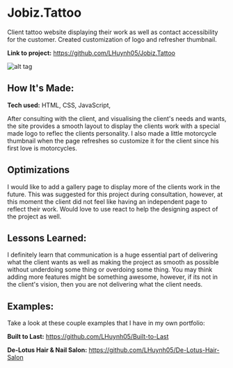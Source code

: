 # Jobiz.Tattoo
Client tattoo website displaying their work as well as contact accessibility for the customer.  Created customization of logo and refresher thumbnail.

**Link to project:** https://github.com/LHuynh05/Jobiz.Tattoo

![alt tag](https://i.postimg.cc/QxwS3KzY/Screenshot-119.png)


## How It's Made:

**Tech used:** HTML, CSS, JavaScript, 

After consulting with the client, and visualising the client's needs and wants, the site provides a smooth layout to display the clients work with a special made logo to reflec the clients personality.  I also made a little motorcycle thumbnail when the page refreshes so customize it for the client since his first love is motorcycles.

## Optimizations


I would like to add a gallery page to display more of the clients work in the future.  This was suggested for this project during consultation, however, at this moment the client did not feel like having an independent page to reflect their work.  Would love to use react to help the designing aspect of the project as well.

## Lessons Learned:

I definitely learn that communication is a huge essential part of delivering what the client wants as well as making the project as smooth as possible without underdoing some thing or overdoing some thing.  You may think adding more features might be something awesome, however, if its not in the client's vision, then you are not delivering what the client needs.

## Examples:
Take a look at these couple examples that I have in my own portfolio:

**Built to Last:** https://github.com/LHuynh05/Built-to-Last

**De-Lotus Hair & Nail Salon:** https://github.com/LHuynh05/De-Lotus-Hair-Salon

